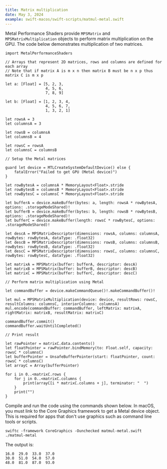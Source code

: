 ```yaml
---
title: Matrix multiplication
date: May 3, 2024
example: swift-macos/swift-scripts/matmul-metal.swift
---
```


Metal Performance Shaders provide `MPSMatrix` and `MPSMatrixMultiplication` objects to perform matrix multiplication on the GPU. The code below demonstrates multiplication of two matrices.

```{ .swift .pre1000 }
import MetalPerformanceShaders

// Arrays that represent 2D matrices, rows and columns are defined for each array
// Note that if matrix A is m x n then matrix B must be n x p thus matrix C is m x p

let a: [Float] = [5, 2, 3,
                  4, 5, 6,
                  7, 8, 9]

let b: [Float] = [1, 2, 3, 4,
                  4, 5, 6, 7,
                  1, 3, 2, 1]

let rowsA = 3
let columnsA = 3

let rowsB = columnsA
let columnsB = 4

let rowsC = rowsA
let columnsC = columnsB

// Setup the Metal matrices

guard let device = MTLCreateSystemDefaultDevice() else {
    fatalError("Failed to get GPU (Metal device)")
}

let rowBytesA = columnsA * MemoryLayout<Float>.stride
let rowBytesB = columnsB * MemoryLayout<Float>.stride
let rowBytesC = columnsC * MemoryLayout<Float>.stride

let bufferA = device.makeBuffer(bytes: a, length: rowsA * rowBytesA, options: .storageModeShared)!
let bufferB = device.makeBuffer(bytes: b, length: rowsB * rowBytesB, options: .storageModeShared)!
let bufferC = device.makeBuffer(length: rowsC * rowBytesC, options: .storageModeShared)!

let descA = MPSMatrixDescriptor(dimensions: rowsA, columns: columnsA, rowBytes: rowBytesA, dataType: .float32)
let descB = MPSMatrixDescriptor(dimensions: rowsB, columns: columnsB, rowBytes: rowBytesB, dataType: .float32)
let descC = MPSMatrixDescriptor(dimensions: rowsC, columns: columnsC, rowBytes: rowBytesC, dataType: .float32)

let matrixA = MPSMatrix(buffer: bufferA, descriptor: descA)
let matrixB = MPSMatrix(buffer: bufferB, descriptor: descB)
let matrixC = MPSMatrix(buffer: bufferC, descriptor: descC)

// Perform matrix multiplication using Metal

let commandBuffer = device.makeCommandQueue()!.makeCommandBuffer()!

let mul = MPSMatrixMultiplication(device: device, resultRows: rowsC, resultColumns: columnsC, interiorColumns: columnsA)
mul.encode(commandBuffer: commandBuffer, leftMatrix: matrixA, rightMatrix: matrixB, resultMatrix: matrixC)

commandBuffer.commit()
commandBuffer.waitUntilCompleted()

// Print result

let rawPointer = matrixC.data.contents()
let floatPointer = rawPointer.bindMemory(to: Float.self, capacity: rowsC * columnsC)
let bufferPointer = UnsafeBufferPointer(start: floatPointer, count: rowsC * columnsC)
let arrayC = Array(bufferPointer)

for i in 0..<matrixC.rows {
    for j in 0..<matrixC.columns {
        print(arrayC[i * matrixC.columns + j], terminator: "  ")
    }
    print("")
}
```

Compile and run the code using the commands shown below. In macOS, you must link to the Core Graphics framework to get a Metal device object. This is required for apps that don't use graphics such as command line tools or scripts.

```text
swiftc -framework CoreGraphics -Ounchecked matmul-metal.swift
./matmul-metal
```

The output is:

```text
16.0  29.0  33.0  37.0
30.0  51.0  54.0  57.0
48.0  81.0  87.0  93.0
```

